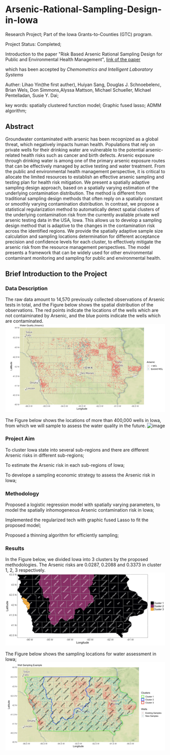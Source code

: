 # Arsenic-Rational-Sampling-Design-in-Iowa
Research Project;  Part of the Iowa Grants-to-Counties (GTC) program.

Project Status: Completed;

Introduction to the paper "Risk Based Arsenic Rational Sampling Design for Public and Environmental Health Management", [link of the paper](https://arxiv.org/abs/2102.11118)

which has been accepted by *Chemometrics and Intelligent Laboratory Systems*

Auther: Lihao Yin(the first auther), Huiyan Sang, Douglas J. Schnoebelenc, Brian Wels, Don Simmons,Alyssa Mattson, Michael Schueller, Michael Pentelladan, Susie Y. Dai;

key words: spatially clustered function model; Graphic fused lasso; ADMM algorithm;

## Abstract
Groundwater contaminated with arsenic has been recognized as a global threat, which negatively impacts human health. Populations that rely on private wells for their drinking water are vulnerable to the potential arsenic-related health risks such as cancer and birth defects. Arsenic exposure through drinking water is among one of the primary arsenic exposure routes that can be effectively managed by active testing and water treatment. From the public and environmental health management perspective, it is critical to allocate the limited resources to establish an effective arsenic sampling and testing plan for health risk mitigation. We present a spatially adaptive sampling design approach, based on a spatially varying estimation of the underlying contamination distribution. 
 The method is different from traditional sampling design methods that often reply on a spatially constant or smoothly varying contamination distribution. 
 In contrast, we propose a statistical regularization method to automatically detect spatial clusters of the underlying contamination risk from the currently available private well arsenic testing data in the USA, Iowa. This allows us to develop a sampling design method that is adaptive to the changes in the contamination risk across the identified regions. 
 We provide the spatially adaptive sample size calculation and sampling locations determination for different acceptance precision and confidence levels for each cluster, to effectively mitigate the arsenic risk from the resource management perspectives. The model presents a framework that can be widely used for other environmental contaminant monitoring and sampling for public and environmental health. 
 
 ## Brief Introduction to the Project
 ### Data Description
 The raw data amount to 14,570 previously collected observations of Arsenic tests in total, and the Figure below shows the spatial distribution of the observations. The red points indicate the locations of the wells which are not contaiminated by Arsenic, and the blue points indicate the wells which are contaminated.
 ![image](Figures/overview1.png)
 
 The Figure below shows the locations of more than 400,000 wells in Iowa, from which we will sample to assess the water quality in the future.
 ![image](Figures/candidate.png)
 
 ### Project Aim
 To cluster Iowa state into several sub-regions and there are different Arsenic risks in different sub-regions;
 
 To estimate the Arsenic risk in each sub-regions of Iowa;
 
 To develope a sampling economic strategy to assess the Arsenic risk in Iowa; 
 
 ### Methodology
 Proposed a logistic regression model with spatially varying parameters, to model the spatially inhomogeneous Arsenic contamination risk in Iowa;
 
 Implemented the regularized tech with graphic fused Lasso to fit the proposed model;
 
 Proposed a thinning algorithm for efficiently sampling;
 
 ### Results
 In the Figure below, we divided Iowa into 3 clusters by the proposed methodologies. The Arsenic risks are 0.0287, 0.2088 and 0.3373 in cluster 1, 2, 3 respectively.
 ![image](Figures/ES6.png)
 
 The Figure below shows the sampling locations for water assessment in Iowa;
 ![image](Figures/NEW1.png)
 
 

